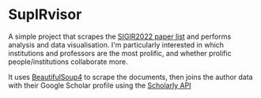 # SupIRvisor
A simple project that scrapes the [SIGIR2022 paper list](https://sigir.org/sigir2022/program/accepted/) and performs analysis and data visualisation. I'm particularly interested in which institutions and professors are the most prolific, and whether prolific people/institutions collaborate more.

It uses [BeautifulSoup4](https://beautiful-soup-4.readthedocs.io/en/latest/) to scrape the documents, 
then joins the author data with their Google Scholar profile using the [Scholarly API](https://scholarly.readthedocs.io/en/stable/)
